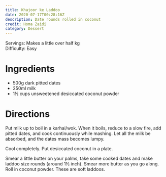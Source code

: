 ```yaml
---
title: Khajoor ke Laddoo
date: 2020-07-17T00:28:16Z
description: Date rounds rolled in coconut
credit: Homa Zaidi
category: Dessert
---
```

Servings: Makes a little over half kg  
Difficulty: Easy  

# Ingredients
* 500g dark pitted dates
* 250ml milk
* 1½ cups unsweetened desiccated coconut powder

# Directions
Put milk up to boil in a karhai/wok. When it boils, reduce to a slow fire, add pitted dates, and cook continuously while mashing. Let all the milk be absorbed, and the dates mass becomes lumpy. 

Cool completely. Put desiccated coconut in a plate.

Smear a little butter on your palms, take some cooked dates and make laddoo size rounds (around 1½ inch). Smear more butter as you go along. Roll in coconut powder. These are soft laddoos.
